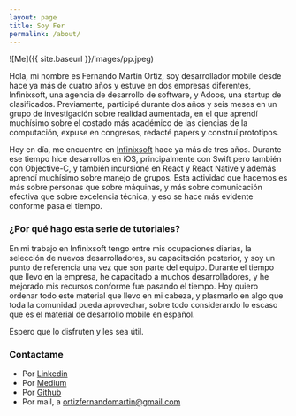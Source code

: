 ```yaml
---
layout: page
title: Soy Fer
permalink: /about/
---
```


![Me]({{ site.baseurl }}/images/pp.jpeg)

Hola, mi nombre es Fernando Martín Ortiz, soy desarrollador mobile desde hace ya más de cuatro años y estuve en dos empresas diferentes, Infinixsoft, una agencia de desarrollo de software, y Adoos, una startup de clasificados. Previamente, participé durante dos años y seis meses en un grupo de investigación sobre realidad aumentada, en el que aprendí muchísimo sobre el costado más académico de las ciencias de la computación, expuse en congresos, redacté papers y construí prototipos.

Hoy en día, me encuentro en [Infinixsoft](http://infinixsoft.com) hace ya más de tres años. Durante ese tiempo hice desarrollos en iOS, principalmente con Swift pero también con Objective-C, y también incursioné en React y React Native y además aprendí muchísimo sobre manejo de grupos. Esta actividad que hacemos es más sobre personas que sobre máquinas, y más sobre comunicación efectiva que sobre excelencia técnica, y eso se hace más evidente conforme pasa el tiempo.

### ¿Por qué hago esta serie de tutoriales?

En mi trabajo en Infinixsoft tengo entre mis ocupaciones diarias, la selección de nuevos desarrolladores, su capacitación posterior, y soy un punto de referencia una vez que son parte del equipo. 
Durante el tiempo que llevo en la empresa, he capacitado a muchos desarrolladores, y he mejorado mis recursos conforme fue pasando el tiempo. Hoy quiero ordenar todo este material que llevo en mi cabeza, y plasmarlo en algo que toda la comunidad pueda aprovechar, sobre todo considerando lo escaso que es el material de desarrollo mobile en español.

Espero que lo disfruten y les sea útil.

### Contactame

- Por [Linkedin](https://www.linkedin.com/in/fernando-mart%C3%ADn-ortiz-77649167)
- Por [Medium](https://medium.com/@ortizfernandomartin) 
- Por [Github](https://github.com/fmo91)
- Por mail, a [ortizfernandomartin@gmail.com](mailto:ortizfernandomartin@gmail.com)